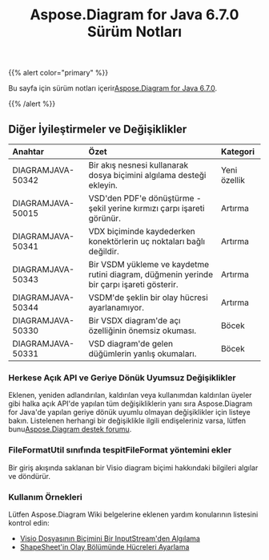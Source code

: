 ﻿---
title: Aspose.Diagram for Java 6.7.0 Sürüm Notları
type: docs
weight: 50
url: /tr/java/aspose-diagram-for-java-6-7-0-release-notes/
---
{{% alert color="primary" %}} 

 Bu sayfa için sürüm notları içerir[Aspose.Diagram for Java 6.7.0](https://docs.aspose.com/diagram/java/aspose-diagram-for-java-6-7-0-release-notes/).

{{% /alert %}} 
## **Diğer İyileştirmeler ve Değişiklikler**

|**Anahtar**|**Özet**|**Kategori**|
|:- |:- |:- |
|DIAGRAMJAVA-50342|Bir akış nesnesi kullanarak dosya biçimini algılama desteği ekleyin.|Yeni özellik|
|DIAGRAMJAVA-50015|VSD'den PDF'e dönüştürme - şekil yerine kırmızı çarpı işareti görünür.|Artırma|
|DIAGRAMJAVA-50341|VDX biçiminde kaydederken konektörlerin uç noktaları bağlı değildir.|Artırma|
|DIAGRAMJAVA-50343|Bir VSDM yükleme ve kaydetme rutini diagram, düğmenin yerinde bir çarpı işareti gösterir.|Artırma|
|DIAGRAMJAVA-50344|VSDM'de şeklin bir olay hücresi ayarlanamıyor.|Artırma|
|DIAGRAMJAVA-50330|Bir VSDX diagram'de açı özelliğinin önemsiz okuması.|Böcek|
|DIAGRAMJAVA-50331|VSD diagram'de gelen düğümlerin yanlış okumaları.|Böcek|
### **Herkese Açık API ve Geriye Dönük Uyumsuz Değişiklikler**
Eklenen, yeniden adlandırılan, kaldırılan veya kullanımdan kaldırılan üyeler gibi halka açık API'de yapılan tüm değişikliklerin yanı sıra Aspose.Diagram for Java'de yapılan geriye dönük uyumlu olmayan değişiklikler için listeye bakın. Listelenen herhangi bir değişiklikle ilgili endişeleriniz varsa, lütfen bunu[Aspose.Diagram destek forumu](https://forum.aspose.com/c/diagram/17).
### **FileFormatUtil sınıfında tespitFileFormat yöntemini ekler**
Bir giriş akışında saklanan bir Visio diagram biçimi hakkındaki bilgileri algılar ve döndürür.
### **Kullanım Örnekleri**
Lütfen Aspose.Diagram Wiki belgelerine eklenen yardım konularının listesini kontrol edin:

- [Visio Dosyasının Biçimini Bir InputStream'den Algılama](/diagram/tr/java/introduction/#Introduction-DetecttheFormatofaVisioFilefromanInputStream)
- [ShapeSheet'in Olay Bölümünde Hücreleri Ayarlama](/diagram/tr/java/setting-cells-in-the-event-section-of-shapesheet/)
